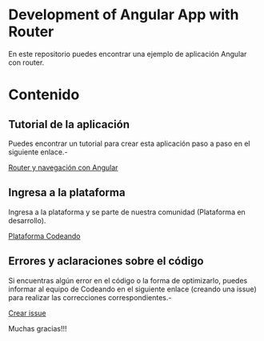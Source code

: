 Development of Angular App with Router
===

En este repositorio puedes encontrar una ejemplo de aplicación Angular con router.

# Contenido

## Tutorial de la aplicación

Puedes encontrar un tutorial para crear esta aplicación paso a paso en el siguiente enlace.-

[Router y navegación con Angular](http://blog.codeando.org/articulos/router-y-navegacion-con-angular.html)

## Ingresa a la plataforma

Ingresa a la plataforma y se parte de nuestra comunidad (Plataforma en desarrollo).

[Plataforma Codeando](http://codeando.org)

## Errores y aclaraciones sobre el código

Si encuentras algún error en el código o la forma de optimizarlo, puedes informar al equipo de Codeando en el siguiente enlace (creando una issue) para realizar las correcciones correspondientes.-

[Crear issue](https://github.com/codeandomx/curso-de-introduccion-a-angular/issues)

Muchas gracias!!!